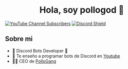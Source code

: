 <div align="center">
<h1 align="center">Hola, soy pollogod 👋</h1>
</div>


[![YouTube Channel Subscribers](https://img.shields.io/youtube/channel/subscribers/9qPoZJYylPVQsjD1LWF8Qw?style=social)](https://www.youtube.com/@PolloGang)
[![Discord Shield](https://dcbadge.vercel.app/api/server/pollogang-oficial-981288978416300053)](https://discord.gg/pollogang-oficial-981288978416300053)

## Sobre mi

- 🤖 Discord Bots Developer 🤖
- 🎥 Te enseño a programar bots de Discord en [Youtube](https://www.youtube.com/@PolloGang)
- 👨‍💻 CEO de [PolloGang](https://www.pollogang.com/)
<br>


